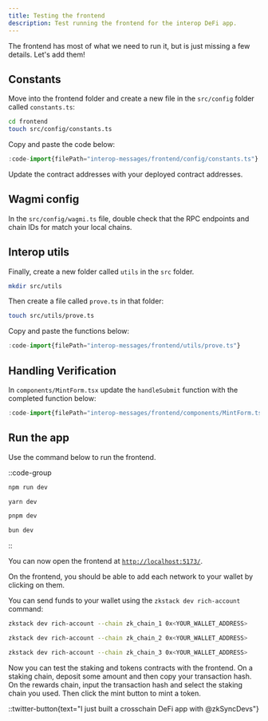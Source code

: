 ```yaml
---
title: Testing the frontend
description: Test running the frontend for the interop DeFi app.
---
```


The frontend has most of what we need to run it, but is just missing a few details.
Let's add them!

## Constants

Move into the frontend folder and create a new file in the `src/config` folder called `constants.ts`:

```bash
cd frontend
touch src/config/constants.ts
```

Copy and paste the code below:

```ts [src/config/constants.ts]
:code-import{filePath="interop-messages/frontend/config/constants.ts"}
```

Update the contract addresses with your deployed contract addresses.

## Wagmi config

In the `src/config/wagmi.ts` file, double check that the RPC endpoints and chain IDs for match your local chains.

## Interop utils

Finally, create a new folder called `utils` in the `src` folder.

```bash
mkdir src/utils
```

Then create a file called `prove.ts` in that folder:

```bash
touch src/utils/prove.ts
```

Copy and paste the functions below:

```ts [src/utils/prove.ts]
:code-import{filePath="interop-messages/frontend/utils/prove.ts"}
```

## Handling Verification

In `components/MintForm.tsx` update the `handleSubmit` function with the completed function below:

```ts [src/components/MintForm.tsx]
:code-import{filePath="interop-messages/frontend/components/MintForm.tsx:submit"}
```

## Run the app

Use the command below to run the frontend.

::code-group

```bash [npm]
npm run dev
```

```bash [yarn]
yarn dev
```

```bash [pnpm]
pnpm dev
```

```bash [bun]
bun dev
```

::

You can now open the frontend at [`http://localhost:5173/`](http://localhost:5173/).

On the frontend, you should be able to add each network to your wallet by clicking on them.

You can send funds to your wallet using the `zkstack dev rich-account` command:

```bash
zkstack dev rich-account --chain zk_chain_1 0x<YOUR_WALLET_ADDRESS>
```

```bash
zkstack dev rich-account --chain zk_chain_2 0x<YOUR_WALLET_ADDRESS>
```

```bash
zkstack dev rich-account --chain zk_chain_3 0x<YOUR_WALLET_ADDRESS>
```

Now you can test the staking and tokens contracts with the frontend.
On a staking chain, deposit some amount and then copy your transaction hash.
On the rewards chain, input the transaction hash and select the staking chain you used.
Then click the mint button to mint a token.

::twitter-button{text="I just built a crosschain DeFi app with @zkSyncDevs"}
